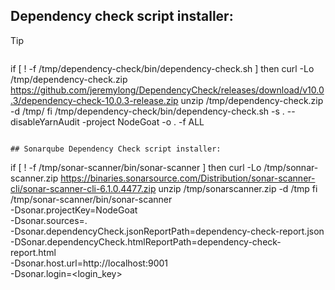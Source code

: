 ## Dependency check script installer:

> [!TIP]
> ```
if [ ! -f /tmp/dependency-check/bin/dependency-check.sh ]
then
	curl -Lo /tmp/dependency-check.zip https://github.com/jeremylong/DependencyCheck/releases/download/v10.0.3/dependency-check-10.0.3-release.zip
 	unzip /tmp/dependency-check.zip -d /tmp/
fi
 /tmp/dependency-check/bin/dependency-check.sh -s . --disableYarnAudit -project NodeGoat -o . -f ALL
```

## Sonarqube Dependency Check script installer:
```
if [ ! -f /tmp/sonar-scanner/bin/sonar-scanner ]
then
    curl -Lo /tmp/sonnar-scanner.zip https://binaries.sonarsource.com/Distribution/sonar-scanner-cli/sonar-scanner-cli-6.1.0.4477.zip
    unzip /tmp/sonarscanner.zip -d /tmp
fi
/tmp/sonar-scanner/bin/sonar-scanner \
    -Dsonar.projectKey=NodeGoat \
    -Dsonar.sources=. \
    -Dsonar.dependencyCheck.jsonReportPath=dependency-check-report.json \
    -DSonar.dependencyCheck.htmlReportPath=dependency-check-report.html \
    -Dsonar.host.url=http://localhost:9001 \
    -Dsonar.login=<login_key>
```
